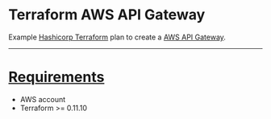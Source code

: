 # Terraform AWS API Gateway

Example [Hashicorp Terraform](https://www.terraform.io/) plan to create a [AWS API Gateway](https://aws.amazon.com/apigateway).

* * * 

# [Requirements](#requirements)

* AWS account
* Terraform >= 0.11.10

